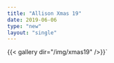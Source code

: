 ```yaml
---
title: "Allison Xmas 19"
date: 2019-06-06
type: "new"
layout: "single"
---
```

{{< gallery dir="/img/xmas19" />}}`